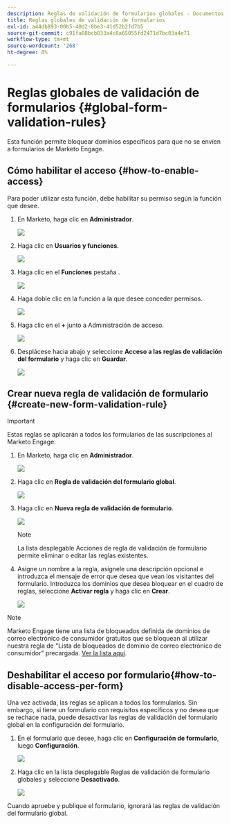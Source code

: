 ```yaml
---
description: Reglas de validación de formularios globales - Documentos de Marketo - Documentación del producto
title: Reglas globales de validación de formularios
exl-id: a44db893-00b5-40d2-8be3-41d52b2fd7b5
source-git-commit: c91fa08bcb833a4c8a65055fd2471d7bc03a4e71
workflow-type: tm+mt
source-wordcount: '268'
ht-degree: 0%

---
```


# Reglas globales de validación de formularios {#global-form-validation-rules}

Esta función permite bloquear dominios específicos para que no se envíen a formularios de Marketo Engage.

## Cómo habilitar el acceso {#how-to-enable-access}

Para poder utilizar esta función, debe habilitar su permiso según la función que desee.

1. En Marketo, haga clic en **Administrador**.

   ![](assets/global-form-validation-rules-1.png)

1. Haga clic en **Usuarios y funciones**.

   ![](assets/global-form-validation-rules-2.png)

1. Haga clic en el **Funciones** pestaña .

   ![](assets/global-form-validation-rules-3.png)

1. Haga doble clic en la función a la que desee conceder permisos.

   ![](assets/global-form-validation-rules-4.png)

1. Haga clic en el **+** junto a Administración de acceso.

   ![](assets/global-form-validation-rules-5.png)

1. Desplácese hacia abajo y seleccione **Acceso a las reglas de validación del formulario** y haga clic en **Guardar**.

   ![](assets/global-form-validation-rules-6.png)

## Crear nueva regla de validación de formulario {#create-new-form-validation-rule}

>[!IMPORTANT]
>
>Estas reglas se aplicarán a todos los formularios de las suscripciones al Marketo Engage.

1. En Marketo, haga clic en **Administrador**.

   ![](assets/global-form-validation-rules-7.png)

1. Haga clic en **Regla de validación del formulario global**.

   ![](assets/global-form-validation-rules-8.png)

1. Haga clic en **Nueva regla de validación de formulario**.

   ![](assets/global-form-validation-rules-9.png)

   >[!NOTE]
   >
   >La lista desplegable Acciones de regla de validación de formulario permite eliminar o editar las reglas existentes.

1. Asigne un nombre a la regla, asígnele una descripción opcional e introduzca el mensaje de error que desea que vean los visitantes del formulario. Introduzca los dominios que desea bloquear en el cuadro de reglas, seleccione **Activar regla** y haga clic en **Crear**.

   ![](assets/global-form-validation-rules-10.png)

>[!NOTE]
>
>Marketo Engage tiene una lista de bloqueados definida de dominios de correo electrónico de consumidor gratuitos que se bloquean al utilizar nuestra regla de &quot;Lista de bloqueados de dominio de correo electrónico de consumidor&quot; precargada. [Ver la lista aquí](/help/marketo/product-docs/administration/settings/assets/freemaildomains.csv).

## Deshabilitar el acceso por formulario{#how-to-disable-access-per-form}

Una vez activada, las reglas se aplican a todos los formularios. Sin embargo, si tiene un formulario con requisitos específicos y no desea que se rechace nada, puede desactivar las reglas de validación del formulario global en la configuración del formulario.

1. En el formulario que desee, haga clic en **Configuración de formulario**, luego **Configuración**.

   ![](assets/global-form-validation-rules-11.png)

1. Haga clic en la lista desplegable Reglas de validación de formulario globales y seleccione **Desactivado**.

   ![](assets/global-form-validation-rules-12.png)

Cuando apruebe y publique el formulario, ignorará las reglas de validación del formulario global.
